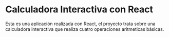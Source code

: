 # Calculadora Interactiva con React

Esta es una aplicación realizada con React, el proyecto trata sobre una calculadora 
interactiva que realiza cuatro operaciones aritmeticas básicas.

